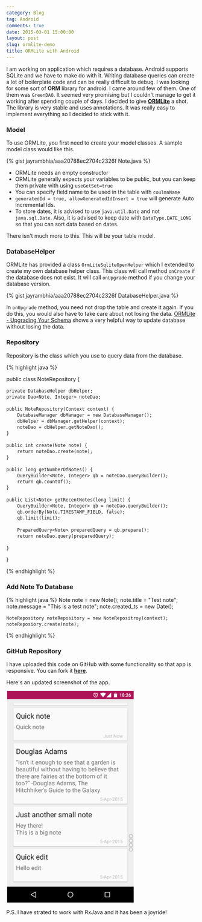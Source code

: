 ```yaml
---
category: Blog
tag: Android
comments: true
date: 2015-03-01 15:00:00
layout: post
slug: ormlite-demo
title: ORMLite with Android
---
```


I am working on application which requires a database. Android supports SQLite and we have to make do with it. Writing database queries can create a lot of boilerplate code and can be really difficult to debug. I was looking for some sort of **ORM** library for android. I came around few of them. One of them was `GreenDAO`. It seemed very promising but I couldn't manage to get it working after spending couple of days. I decided to give **[ORMLite](http://ormlite.com/docs/android)** a shot. The library is very stable and uses annotations. It was really easy to implement everything so I decided to stick with it.

### Model
To use ORMLite, you first need to create your model classes. A sample model class would like this.

{% gist jayrambhia/aaa20788ec2704c2326f Note.java %}

 - ORMLite needs an empty constructor
 - ORMLite generally expects your variables to be public, but you can keep them private with using `useGetSet=true`
 - You can specify field name to be used in the table with `coulmnName`
 - `generatedId = true, allowGeneratedIdInsert = true` will generate Auto Incremental Ids.
 - To store dates, it is advised to use `java.util.Date` and not `java.sql.Date`. Also, it is advised to keep date with `DataType.DATE_LONG` so that you can sort data based on dates.
 
There isn't much more to this. This will be your table model.

### DatabaseHelper

ORMLite has provided a class `OrmLiteSqliteOpenHelper` which I extended to create my own database helper class. This class will call method `onCreate` if the database does not exist. It will call `onUpgrade` method if you change your database version.

{% gist jayrambhia/aaa20788ec2704c2326f DatabaseHelper.java %}

In `onUpgrade` method, you need not drop the table and create it again. If you do this, you would also have to take care about not losing the data. [ORMLite - Upgrading Your Schema](http://ormlite.com/javadoc/ormlite-core/doc-files/ormlite_4.html#Upgrading-Schema) shows a very helpful way to update database without losing the data.

### Repository

Repository is the class which you use to query data from the database.

{% highlight java %}

public class NoteRepository {
 
    private DatabaseHelper dbHelper;
    private Dao<Note, Integer> noteDao;
 
    public NoteRepository(Context context) {
        DatabaseManager dbManager = new DatabaseManager();
        dbHelper = dbManager.getHelper(context);
        noteDao = dbHelper.getNoteDao();
    }
    
    public int create(Note note) {
        return noteDao.create(note);
    }
    
    public long getNumberOfNotes() {
        QueryBuilder<Note, Integer> qb = noteDao.queryBuilder();
        return qb.countOf();
    }
 
    public List<Note> getRecentNotes(long limit) {
        QueryBuilder<Note, Integer> qb = noteDao.queryBuilder();
        qb.orderBy(Note.TIMESTAMP_FIELD, false);
        qb.limit(limit);
        
        PreparedQuery<Note> preparedQuery = qb.prepare();
        return noteDao.query(preparedQuery);

    }
}

{% endhighlight %}

### Add Note To Database

{% highlight java %}
    Note note = new Note();
    note.title = "Test note";
    note.message = "This is a test note";
    note.created_ts = new Date();
    
    NoteRepository noteRepository = new NoteRepositroy(context);
    noteReposiory.create(note);

{% endhighlight %}

### GitHub Repository

I have uploaded this code on GitHub with some functionality so that app is responsive. You can fork it **[here](https://github.com/jayrambhia/ORMLiteDemo)**.

Here's an updated screenshot of the app.

![screenshot](https://github.com/jayrambhia/ORMLiteDemo/blob/master/screenshot/Screenshot_2015-04-08-18-26-06.png)

P.S. I have strated to work with RxJava and it has been a joyride!
